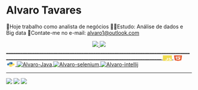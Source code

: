 # Alvaro Tavares

💼Hoje trabalho como analista de negócios
🧑‍🎓Estudo: Análise de dados e Big data
📩Contate-me no e-mail: alvaro1@outlook.com

<div align="center">
  <a href="https://github.com/alvarotavares1">
  <img height="150em" src="https://github-readme-stats.vercel.app/api?username=alvarotavares1&show_icons=true&theme=gruvbox&include_all_commits=true&count_private=true"/> <img height="150em" src="https://github-readme-stats.vercel.app/api/top-langs/?username=alvarotavares1&layout=compact&langs_count=7&theme=gruvbox"/>
    
</div>
  ________________________________________________________________________________________________________________________________________________

  <img align="center" alt="Alvaro-Js" height="15" width="25" src="https://raw.githubusercontent.com/devicons/devicon/master/icons/javascript/javascript-plain.svg">
  <img align="center" alt="Alvaro-HTML" height="15" width="25" src="https://raw.githubusercontent.com/devicons/devicon/master/icons/html5/html5-original.svg">
  <img align="center" alt="Alvaro-Python" height="15" width="25" src="https://raw.githubusercontent.com/devicons/devicon/master/icons/python/python-original.svg">
  <img align="center" alt="Alvaro-Java" height="15" width="25" src="https://cdn.jsdelivr.net/gh/devicons/devicon/icons/java/java-original.svg" />
  <img align="center" alt="Alvaro-selenium" height="15" width="25" src="https://cdn.jsdelivr.net/gh/devicons/devicon/icons/selenium/selenium-original.svg" />
  <img align="center" alt="Alvaro-intellij" height="15" width="25" src="https://cdn.jsdelivr.net/gh/devicons/devicon/icons/intellij/intellij-original.svg" />
          
          
               
 
</div>

 __________________________________________________________________________________________________________________________
 
<div> 
  
  <a href="https://www.instagram.com/alvarotavares1/" target="_blank"><img src="https://img.shields.io/badge/-Instagram-%23E4405F?style=for-the-badge&logo=instagram&logoColor=white" target="_blank"></a> 
  <a href = "mailto:alvaro1@outlook.com"><img src="https://img.shields.io/badge/Microsoft_Outlook-0078D4?style=for-the-badge&logo=microsoft-outlook&logoColor=white)" target="_blank"></a>
  <a href="https://www.linkedin.com/in/alvaro-tavares-a04b497a" target="_blank"><img src="https://img.shields.io/badge/-LinkedIn-%230077B5?style=for-the-badge&logo=linkedin&logoColor=white" target="_blank"></a> 
  
 


</div>
